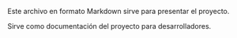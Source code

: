 Este archivo en formato Markdown sirve para presentar el proyecto.

Sirve como documentación del proyecto para desarrolladores.
